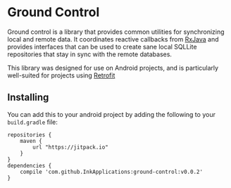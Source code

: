 Ground Control
==============

Ground control is a library that provides common utilities for synchronizing
local and remote data. It coordinates reactive callbacks from [RxJava] and
provides interfaces that can be used to create sane local SQLLite repositories
that stay in sync with the remote databases.

This library was designed for use on Android projects, and is particularly
well-suited for projects using [Retrofit]

[RxJava]: https://github.com/ReactiveX/RxJava
[Retrofit]: https://square.github.io/retrofit/

Installing
----------

You can add this to your android project by adding the following to your
`build.gradle` file:

~~~
repositories {
    maven {
        url "https://jitpack.io"
    }
}
dependencies {
    compile 'com.github.InkApplications:ground-control:v0.0.2'
}
~~~

